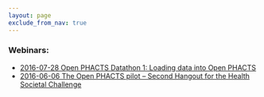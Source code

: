 ```yaml
---
layout: page
exclude_from_nav: true
---
```


### Webinars:

* [2016-07-28 Open PHACTS Datathon 1: Loading data into Open PHACTS](https://attendee.gotowebinar.com/register/5398319893674487043)
* [2016-06-06 The Open PHACTS pilot – Second Hangout for the Health Societal Challenge](https://www.big-data-europe.eu/the-open-phacts-pilot-second-hangout-for-the-health-societal-challenge/)
